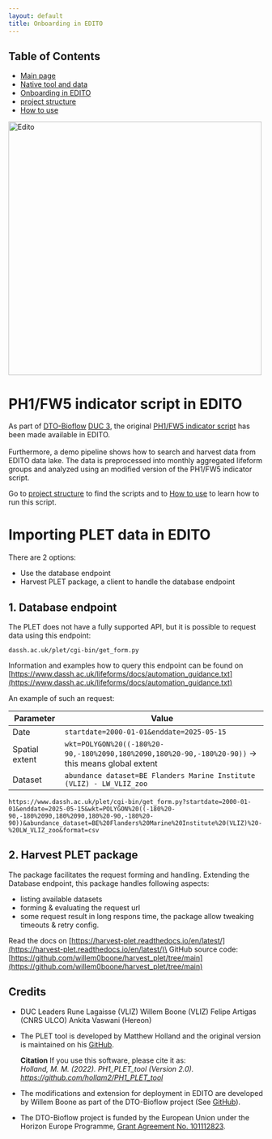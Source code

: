 ```yaml
---
layout: default
title: Onboarding in EDITO
---
```


## Table of Contents
- [Main page](index.md)
- [Native tool and data](PLET.md)
- [Onboarding in EDITO](EDITO.md)
- [project structure](project_structure.md)
- [How to use](usage.md)

<img src="https://www.edito.eu/wp-content/uploads/2023/08/schema-1024x937.jpg" alt="Edito" width="500"/>

# PH1/FW5 indicator script in EDITO 
As part of [DTO-Bioflow](https://dto-bioflow.eu/) [DUC 3](https://dto-bioflow.eu/use-cases/duc-3-assessing-pelagic-biodiversity-and-human-impact), the original [PH1/FW5 indicator script](https://github.com/hollam2/PH1_PLET_tool) has been made available in EDITO. 
<br>
<br>
Furthermore, a demo pipeline shows how to search and harvest data from EDITO data lake. The data is preprocessed into monthly aggregated lifeform groups and analyzed using an modified version of the PH1/FW5 indicator script.

Go to [project structure](project_structure.md) to find the scripts and to [How to use](usage.md) to learn how to run this script.

# Importing PLET data in EDITO

There are 2 options:
- Use the database endpoint
- Harvest PLET package, a client to handle the database endpoint

## 1. Database endpoint
The PLET does not have a fully supported API, but it is possible to request data using this endpoint:
<br>
```
dassh.ac.uk/plet/cgi-bin/get_form.py
```
Information and examples how to query this endpoint can be found on [https://www.dassh.ac.uk/lifeforms/docs/automation_guidance.txt](https://www.dassh.ac.uk/lifeforms/docs/automation_guidance.txt)

An example of such an request:

| **Parameter**      | **Value**                                                                                                               |
|--------------------|-------------------------------------------------------------------------------------------------------------------------|
| Date               | `startdate=2000-01-01&enddate=2025-05-15`                                                                               |
| Spatial extent     | `wkt=POLYGON%20((-180%20-90,-180%2090,180%2090,180%20-90,-180%20-90))` → this means global extent                       |
| Dataset            | `abundance dataset=BE Flanders Marine Institute (VLIZ) - LW_VLIZ_zoo`                                                   |


```
https://www.dassh.ac.uk/plet/cgi-bin/get_form.py?startdate=2000-01-01&enddate=2025-05-15&wkt=POLYGON%20((-180%20-90,-180%2090,180%2090,180%20-90,-180%20-90))&abundance_dataset=BE%20Flanders%20Marine%20Institute%20(VLIZ)%20-%20LW_VLIZ_zoo&format=csv
```

## 2. Harvest PLET package
The package facilitates the request forming and handling. Extending the Database endpoint, this package handles following aspects:
- listing available datasets 
- forming & evaluating the request url
- some request result in long respons time, the package allow tweaking timeouts & retry config.

Read the docs on [https://harvest-plet.readthedocs.io/en/latest/](https://harvest-plet.readthedocs.io/en/latest/)\
GitHub source code: [https://github.com/willem0boone/harvest_plet/tree/main](https://github.com/willem0boone/harvest_plet/tree/main)


## Credits
- DUC Leaders
	Rune Lagaisse (VLIZ)
	Willem Boone (VLIZ)
	Felipe Artigas (CNRS ULCO)
	Ankita Vaswani (Hereon)

- The PLET tool is developed by Matthew Holland and the original version is maintained on his [GitHub](https://github.com/hollam2/PH1_PLET_tool).

	**Citation**
	If you use this software, please cite it as:<br>
	*Holland, M. M. (2022). PH1_PLET_tool (Version 2.0). https://github.com/hollam2/PH1_PLET_tool*

- The modifications and extension for deployment in EDITO are developed by Willem Boone as part of the DTO-Bioflow project (See [GitHub](https://github.com/willem0boone/EDITO_PH1)).

- The DTO-Bioflow project is funded by the European Union under the Horizon Europe Programme, [Grant Agreement No. 101112823](https://cordis.europa.eu/project/id/101112823/results).